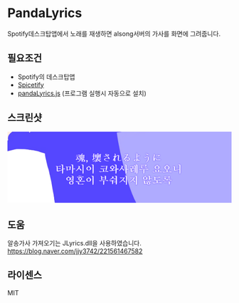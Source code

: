 # PandaLyrics

Spotify데스크탑앱에서 노래를 재생하면 alsong서버의 가사를 화면에 그려줍니다.



## 필요조건

* Spotify의 데스크탑앱
* [Spicetify](https://spicetify.app/)
* [pandaLyrics.js](https://github.com/vbalien/spicetify-extension-pandaLyrics) (프로그램 실행시 자동으로 설치)



## 스크린샷

![preview](.\Assets\preview.png)



## 도움

알송가사 가져오기는 JLyrics.dll을 사용하였습니다.  https://blog.naver.com/jjy3742/221561467582



## 라이센스

MIT